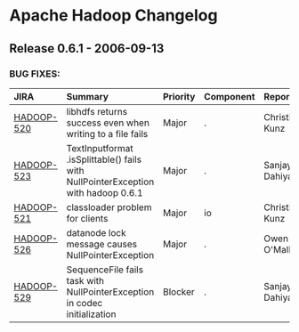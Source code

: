 
<!---
# Licensed to the Apache Software Foundation (ASF) under one
# or more contributor license agreements.  See the NOTICE file
# distributed with this work for additional information
# regarding copyright ownership.  The ASF licenses this file
# to you under the Apache License, Version 2.0 (the
# "License"); you may not use this file except in compliance
# with the License.  You may obtain a copy of the License at
#
#     http://www.apache.org/licenses/LICENSE-2.0
#
# Unless required by applicable law or agreed to in writing, software
# distributed under the License is distributed on an "AS IS" BASIS,
# WITHOUT WARRANTIES OR CONDITIONS OF ANY KIND, either express or implied.
# See the License for the specific language governing permissions and
# limitations under the License.
-->
# Apache Hadoop Changelog

## Release 0.6.1 - 2006-09-13



### BUG FIXES:

| JIRA | Summary | Priority | Component | Reporter | Contributor |
|:---- |:---- | :--- |:---- |:---- |:---- |
| [HADOOP-520](https://issues.apache.org/jira/browse/HADOOP-520) | libhdfs returns success even when writing to a file fails |  Major | . | Christian Kunz | Arun C Murthy |
| [HADOOP-523](https://issues.apache.org/jira/browse/HADOOP-523) | TextInputformat .isSplittable() fails with NullPointerException with hadoop 0.6.1 |  Major | . | Sanjay Dahiya | Owen O\'Malley |
| [HADOOP-521](https://issues.apache.org/jira/browse/HADOOP-521) | classloader problem for clients |  Major | io | Christian Kunz | Owen O\'Malley |
| [HADOOP-526](https://issues.apache.org/jira/browse/HADOOP-526) | datanode lock message causes NullPointerException |  Major | . | Owen O\'Malley | Milind Bhandarkar |
| [HADOOP-529](https://issues.apache.org/jira/browse/HADOOP-529) | SequenceFile fails task with NullPointerException in codec initialization |  Blocker | . | Sanjay Dahiya | Owen O\'Malley |


